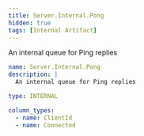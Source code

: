 ```yaml
---
title: Server.Internal.Pong
hidden: true
tags: [Internal Artifact]
---
```


An internal queue for Ping replies


```yaml
name: Server.Internal.Pong
description: |
  An internal queue for Ping replies

type: INTERNAL

column_types:
  - name: ClientId
  - name: Connected

```
